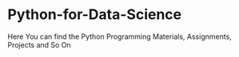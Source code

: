 # Python-for-Data-Science
Here You can find the Python Programming Materials, Assignments, Projects and So On
